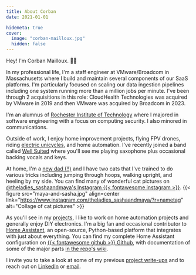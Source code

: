 ```yaml
---
title: About Corban
date: 2021-01-01

hidemeta: true
cover:
  image: "corban-mailloux.jpg"
  hidden: false
---
```


Hey! I'm Corban Mailloux. 👋🏼

In my professional life, I'm a staff engineer at VMware/Broadcom in Massachusetts where I build and maintain several components of our SaaS platforms. I'm particularly focused on scaling our data ingestion pipelines including one system running more than a million jobs per minute. I've been through 2 acquisitions in this role: CloudHealth Technologies was acquired by VMware in 2019 and then VMware was acquired by Broadcom in 2023.

I'm an alumnus of [Rochester Institute of Technology](https://www.rit.edu/computing/) where I majored in software engineering with a focus on computing security. I also minored in communications.

Outside of work, I enjoy home improvement projects, flying FPV drones, riding [electric unicycles](https://www.ewheels.com/product/new-king-song-16x-1554wh-battery-2000w-motor-3-wide-tire/), and home automation. I've recently joined a band called [Well Suited](http://www.youtube.com/@WellSuitedBand) where you'll see me playing saxophone plus occasional backing vocals and keys.

At home, I'm a [new dad (!!)](https://www.instagram.com/p/DH8_Gs4OHoCrflb6F0zKEyFb5ysnSBbllIUpkw0/) and I have two cats that I've trained to do various tricks including jumping through hoops, walking upright, and heeling by my side. You can find many of wonderful cat pictures on [@theladies_sashaandmaya's Instagram {{< fontawesome instagram >}}](https://www.instagram.com/theladies_sashaandmaya/?r=nametag).
{{< figure src="maya-and-sasha.jpg" align=center link="https://www.instagram.com/theladies_sashaandmaya/?r=nametag" alt="Collage of cat pictures" >}}

As you'll see in my [projects](/categories/projects/), I like to work on home automation projects and generally enjoy DIY electronics. I'm a big fan and occasional contributor to [Home Assistant](https://www.home-assistant.io/), an open-source, Python-based platform that integrates with just about everything. You can find my complete Home Assistant configuration on [{{< fontawesome github >}} Github](https://github.com/corbanmailloux/home-assistant-configuration), with documentation of some of the major parts [in the repo's wiki](https://github.com/corbanmailloux/home-assistant-configuration/wiki/Packages).

I invite you to take a look at some of my previous [project write-ups](/categories/projects/) and to reach out on [LinkedIn](https://www.linkedin.com/in/corbanmailloux) or [email](mailto:web@corb.co).
